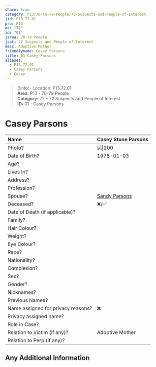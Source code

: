 ```yaml
---  
share: true  
category: P13/70-to-79-People/72-Suspects-and-People-of-Interest  
jid: P13.72.01  
pro: P13  
ac: "72"  
id: "01"  
jarea: 70-79 People  
jcat: 72 Suspects and People of Interest  
desc: Adoptive Mother  
friendlyname: Casey Parsons  
title: 01-Casey-Parsons  
aliases:  
  - P13.72.01  
  - Casey Parsons  
  - Casey  
---  
```

  
>[!info]- Location: P13.72.01  
>**Area:** P13 - 70-79 People  
>**Category:** 72 - 72 Suspects and People of Interest  
>**ID:** 01 - Casey Parsons  
  
# Casey Parsons  
  
| Name                               | Casey Stone Parsons           |  
|:---------------------------------- |:---------- |  
| Photo?                             | ![  \|200](http://www.acandyrose.com/acr-00196-CaseyParsonsInterviewTN.JPG) |  
| Date of Birth?                     | 1975-01-03           |  
| Age?                               |            |  
| Lives In?                          |            |  
| Address?                           |            |  
| Profession?                        |            |  
| Spouse?                            | [Sandy Parsons](02-Sandy-Parsons.md)           |  
| Deceased?                          | ❌/✅      |  
| Date of Death (if applicable)?     |            |  
| Family?                            |            |  
| Hair Colour?                       |            |  
| Weight?                            |            |  
| Eye Colour?                        |            |  
| Race?                              |            |  
| Nationality?                       |            |  
| Complexion?                        |            |  
| Sex?                               |            |  
| Gender?                                   |            |  
| Nicknames?                         |            |  
| Previous Names?                    |            |  
| Name assigned for privacy reasons? | ❌      |  
| Privacy assigned name?             |            |  
| Role in Case?                      |            |  
| Relation to Victim (if any)?       | Adoptive Mother           |  
| Relation to Perp (if any)?         |            |  
  
## Any Additional Information